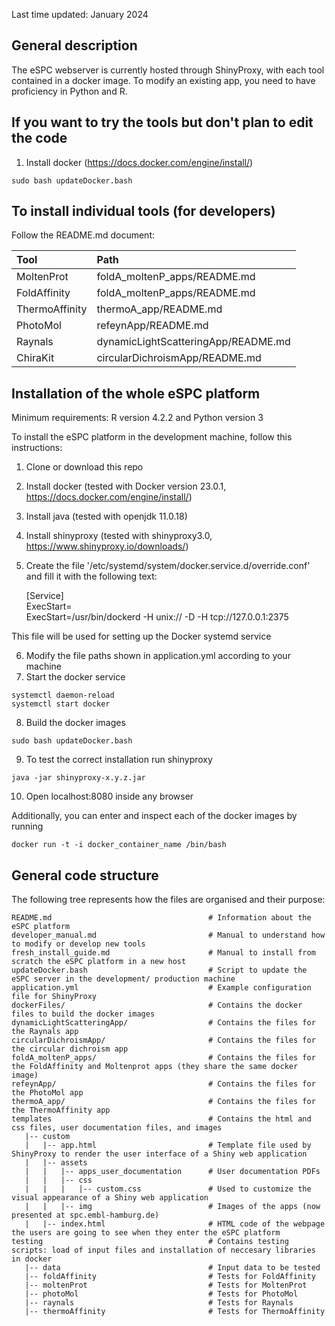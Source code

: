 
Last time updated: January 2024

## General description

The eSPC webserver is currently hosted through ShinyProxy, with each tool contained in a docker image. To modify an existing app, you need to have proficiency in Python and R. 

## If you want to try the tools but don't plan to edit the code

1) Install docker (https://docs.docker.com/engine/install/)

```
sudo bash updateDocker.bash
``` 
 
## To install individual tools (for developers)

Follow the README.md document:

| Tool                  | Path                                    |
| :---                  |     :---                                |
| MoltenProt            | foldA_moltenP_apps/README.md            |
| FoldAffinity          | foldA_moltenP_apps/README.md            |
| ThermoAffinity        | thermoA_app/README.md                   |
| PhotoMol              | refeynApp/README.md                     | 
| Raynals               | dynamicLightScatteringApp/README.md     | 
| ChiraKit              | circularDichroismApp/README.md          | 

## Installation of the whole eSPC platform 

Minimum requirements: R version 4.2.2 and Python version 3

To install the eSPC platform in the development machine, follow this instructions:

1) Clone or download this repo
2) Install docker       (tested with Docker version 23.0.1, https://docs.docker.com/engine/install/)
3) Install java         (tested with openjdk 11.0.18)
4) Install shinyproxy   (tested with shinyproxy3.0, https://www.shinyproxy.io/downloads/)
5) Create the file '/etc/systemd/system/docker.service.d/override.conf' and fill it with the following text:

    [Service]  
    ExecStart=  
    ExecStart=/usr/bin/dockerd -H unix:// -D -H tcp://127.0.0.1:2375  

This file will be used for setting up the Docker systemd service

6) Modify the file paths shown in application.yml according to your machine
7) Start the docker service
```
systemctl daemon-reload
systemctl start docker
```
8) Build the docker images
```
sudo bash updateDocker.bash
```

9) To test the correct installation run shinyproxy
```
java -jar shinyproxy-x.y.z.jar
```    
10) Open localhost:8080 inside any browser

Additionally, you can enter and inspect each of the docker images by running

```
docker run -t -i docker_container_name /bin/bash
```  

## General code structure

The following tree represents how the files are organised and their purpose:

    README.md                                   # Information about the eSPC platform
    developer_manual.md                         # Manual to understand how to modify or develop new tools
    fresh_install_guide.md                      # Manual to install from scratch the eSPC platform in a new host
    updateDocker.bash                           # Script to update the eSPC server in the development/ production machine
    application.yml                             # Example configuration file for ShinyProxy
    dockerFiles/                                # Contains the docker files to build the docker images
    dynamicLightScatteringApp/                  # Contains the files for the Raynals app
    circularDichroismApp/                       # Contains the files for the circular dichroism app 
    foldA_moltenP_apps/                         # Contains the files for the FoldAffinity and Moltenprot apps (they share the same docker image)
    refeynApp/                                  # Contains the files for the PhotoMol app
    thermoA_app/                                # Contains the files for the ThermoAffinity app
    templates                                   # Contains the html and css files, user documentation files, and images 
       |-- custom                               
       |   |-- app.html                         # Template file used by ShinyProxy to render the user interface of a Shiny web application
       |   |-- assets                           
       |   |   |-- apps_user_documentation      # User documentation PDFs
       |   |   |-- css                          
       |   |   |   |-- custom.css               # Used to customize the visual appearance of a Shiny web application
       |   |   |-- img                          # Images of the apps (now presented at spc.embl-hamburg.de)
       |   |-- index.html                       # HTML code of the webpage the users are going to see when they enter the eSPC platform
    testing                                     # Contains testing scripts: load of input files and installation of neccesary libraries in docker
       |-- data                                 # Input data to be tested
       |-- foldAffinity                         # Tests for FoldAffinity  
       |-- moltenProt                           # Tests for MoltenProt 
       |-- photoMol                             # Tests for PhotoMol 
       |-- raynals                              # Tests for Raynals 
       |-- thermoAffinity                       # Tests for ThermoAffinity 

